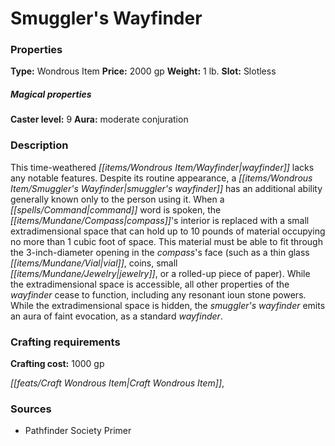 ﻿---
Title: "Smuggler's Wayfinder"
Type: "Wondrous Item"
Price: "2000 gp"
Weight: "1 lb."
Slot: "Slotless"
Caster level: "9"
Aura: "moderate conjuration"
Description: |
  "This time-weathered _wayfinder_ lacks any notable features. Despite its routine appearance, a _smuggler's wayfinder_ has an additional ability generally known only to the person using it. When a command word is spoken, the compass's interior is replaced with a small extradimensional space that can hold up to 10 pounds of material occupying no more than 1 cubic foot of space. This material must be able to fit through the 3-inch-diameter opening in the compass's face (such as a thin glass vial, coins, small jewelry, or a rolled-up piece of paper). While the extradimensional space is accessible, all other properties of the _wayfinder_ cease to function, including any resonant _ioun stone_ powers. While the extradimensional space is hidden, the _smuggler's wayfinder_ emits an aura of faint evocation, as a standard _wayfinder_."
Crafting cost: "1000 gp"
Sources: "['Pathfinder Society Primer']"
---

# Smuggler's Wayfinder

### Properties

**Type:** Wondrous Item **Price:** 2000 gp **Weight:** 1 lb. **Slot:** Slotless

##### Magical properties

**Caster level:** 9 **Aura:** moderate conjuration

### Description

This time-weathered _[[items/Wondrous Item/Wayfinder|wayfinder]]_ lacks any notable features. Despite its routine appearance, a _[[items/Wondrous Item/Smuggler's Wayfinder|smuggler's wayfinder]]_ has an additional ability generally known only to the person using it. When a _[[spells/Command|command]]_ word is spoken, the _[[items/Mundane/Compass|compass]]_'s interior is replaced with a small extradimensional space that can hold up to 10 pounds of material occupying no more than 1 cubic foot of space. This material must be able to fit through the 3-inch-diameter opening in the _compass_'s face (such as a thin glass _[[items/Mundane/Vial|vial]]_, coins, small _[[items/Mundane/Jewelry|jewelry]]_, or a rolled-up piece of paper). While the extradimensional space is accessible, all other properties of the _wayfinder_ cease to function, including any resonant ioun stone powers. While the extradimensional space is hidden, the _smuggler's wayfinder_ emits an aura of faint evocation, as a standard _wayfinder_.

### Crafting requirements

**Crafting cost:** 1000 gp

_[[feats/Craft Wondrous Item|Craft Wondrous Item]]_,

### Sources

* Pathfinder Society Primer